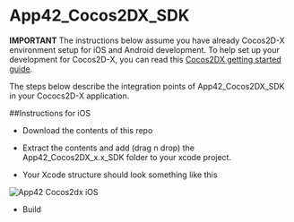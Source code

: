 App42_Cocos2DX_SDK
==================

**IMPORTANT**
The instructions below assume you have already Cocos2D-X environment setup for iOS and Android development. To help set up your development for Cocos2D-X, you can read this [Cocos2DX getting started guide](http://www.raywenderlich.com/33750/cocos2d-x-tutorial-for-ios-and-android-getting-started).

The steps below describe the integration points of App42_Cocos2DX_SDK in your Cococs2D-X application. 

##Instructions for iOS

* Download the contents of this repo

* Extract the contents and add (drag n drop) the App42_Cocos2DX_x.x_SDK folder to your xcode project.
* Your Xcode structure should look something like this

![App42 Cocos2dx iOS](http://cdn.shephertz.com/repository/files/00997a26e28f8e9e3ee0aebc9dbcda1b6c36537bb2f21989a8923f406daf97ae/beeadbd845c8059d760531994e15667e69b09bda/XcodeLeftPane.png)

* Build
